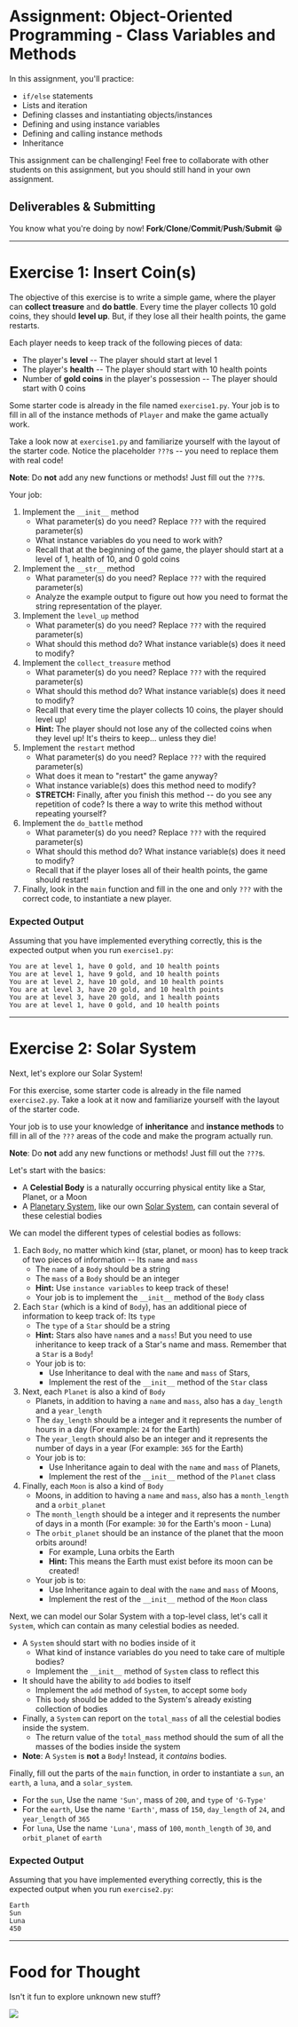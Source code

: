 # Assignment: Object-Oriented Programming - Class Variables and Methods

In this assignment, you'll practice:

* `if/else` statements
* Lists and iteration
* Defining classes and instantiating objects/instances
* Defining and using instance variables
* Defining and calling instance methods
* Inheritance

This assignment can be challenging! Feel free to collaborate with other students on this assignment, but you should still hand in your own assignment.

## Deliverables & Submitting

You know what you're doing by now! **Fork**/**Clone**/**Commit**/**Push**/**Submit** :grin:

---

# Exercise 1: Insert Coin(s)

The objective of this exercise is to write a simple game, where the player can **collect treasure** and **do battle**. Every time the player collects 10 gold coins, they should **level up**. But, if they lose all their health points, the game restarts.

Each player needs to keep track of the following pieces of data:

* The player's **level** -- The player should start at level 1
* The player's **health** -- The player should start with 10 health points
* Number of **gold coins** in the player's possession -- The player should start with 0 coins

Some starter code is already in the file named `exercise1.py`. Your job is to fill in all of the instance methods of `Player` and make the game actually work.

Take a look now at `exercise1.py` and familiarize yourself with the layout of the starter code. Notice the placeholder `???`s -- you need to replace them with real code! 

**Note**: Do **not** add any new functions or methods! Just fill out the `???`s.

Your job: 

1. Implement the `__init__` method
   * What parameter(s) do you need? Replace `???` with the required parameter(s)
   * What instance variables do you need to work with?
   * Recall that at the beginning of the game, the player should start at a level of 1, health of 10, and 0 gold coins
1. Implement the `__str__` method
   * What parameter(s) do you need? Replace `???` with the required parameter(s)
   * Analyze the example output to figure out how you need to format the string representation of the player.
1. Implement the `level_up` method
   * What parameter(s) do you need? Replace `???` with the required parameter(s)
   * What should this method do? What instance variable(s) does it need to modify?
1. Implement the `collect_treasure` method
   * What parameter(s) do you need? Replace `???` with the required parameter(s)
   * What should this method do? What instance variable(s) does it need to modify?
   * Recall that every time the player collects 10 coins, the player should level up!
   * **Hint:** The player should not lose any of the collected coins when they level up! It's theirs to keep... unless they die!
1. Implement the `restart` method
   * What parameter(s) do you need? Replace `???` with the required parameter(s)
   * What does it mean to "restart" the game anyway?
   * What instance variable(s) does this method need to modify?
   * **STRETCH:** Finally, after you finish this method -- do you see any repetition of code? Is there a way to write this method without repeating yourself?
1. Implement the `do_battle` method
   * What parameter(s) do you need? Replace `???` with the required parameter(s)
   * What should this method do? What instance variable(s) does it need to modify?
   * Recall that if the player loses all of their health points, the game should restart!
1. Finally, look in the `main` function and fill in the one and only `???` with the correct code, to instantiate a new player.

### Expected Output

Assuming that you have implemented everything correctly, this is the expected output when you run `exercise1.py`:

```
You are at level 1, have 0 gold, and 10 health points
You are at level 1, have 9 gold, and 10 health points
You are at level 2, have 10 gold, and 10 health points
You are at level 3, have 20 gold, and 10 health points
You are at level 3, have 20 gold, and 1 health points
You are at level 1, have 0 gold, and 10 health points
```

---

# Exercise 2: Solar System

Next, let's explore our Solar System!

For this exercise, some starter code is already in the file named `exercise2.py`. Take a look at it now and familiarize yourself with the layout of the starter code.

Your job is to use your knowledge of **inheritance** and **instance methods** to fill in all of the `???` areas of the code and make the program actually run.

**Note**: Do **not** add any new functions or methods! Just fill out the `???`s.

Let's start with the basics:

* A **Celestial Body** is a naturally occurring physical entity like a Star, Planet, or a Moon
* A [Planetary System](https://en.wikipedia.org/wiki/Planetary_system), like our own [Solar System](https://en.wikipedia.org/wiki/Solar_System), can contain several of these celestial bodies

We can model the different types of celestial bodies as follows:

1. Each `Body`, no matter which kind (star, planet, or moon) has to keep track of two pieces of information -- Its `name` and `mass`
   * The `name` of a `Body` should be a string
   * The `mass` of a `Body` should be an integer
   * **Hint:** Use `instance variables` to keep track of these!
   * Your job is to implement the `__init__` method of the `Body` class
1. Each `Star` (which is a kind of `Body`), has an additional piece of information to keep track of: Its `type`
   * The `type` of a `Star` should be a string
   * **Hint:** Stars also have `name`s and a `mass`! But you need to use inheritance to keep track of a Star's name and mass. Remember that a `Star` is a `Body`!
   * Your job is to:
      * Use Inheritance to deal with the `name` and `mass` of Stars,
      * Implement the rest of the `__init__` method of the `Star` class
1. Next, each `Planet` is also a kind of `Body`
   * Planets, in addition to having a `name` and `mass`, also has a `day_length` and a `year_length`
   * The `day_length` should be a integer and it represents the number of hours in a day (For example: `24` for the Earth)
   * The `year_length` should also be an integer and it represents the number of days in a year (For example: `365` for the Earth)
   * Your job is to:
      * Use Inheritance again to deal with the `name` and `mass` of Planets,
      * Implement the rest of the `__init__` method of the `Planet` class
1. Finally, each `Moon` is also a kind of `Body`
   * Moons, in addition to having a `name` and `mass`, also has a `month_length` and a `orbit_planet`
   * The `month_length` should be a integer and it represents the number of days in a month (For example: `30` for the Earth's moon - Luna)
   * The `orbit_planet` should be an instance of the planet that the moon orbits around!
      * For example, Luna orbits the Earth
      * **Hint:** This means the Earth must exist before its moon can be created!
   * Your job is to:
      * Use Inheritance again to deal with the `name` and `mass` of Moons,
      * Implement the rest of the `__init__` method of the `Moon` class

Next, we can model our Solar System with a top-level class, let's call it `System`, which can contain as many celestial bodies as needed.

* A `System` should start with no bodies inside of it
   * What kind of instance variables do you need to take care of multiple bodies?
   * Implement the `__init__` method of `System` class to reflect this
* It should have the ability to `add` bodies to itself
   * Implement the `add` method of `System`, to accept some `body`
   * This `body` should be added to the System's already existing collection of bodies
* Finally, a `System` can report on the `total_mass` of all the celestial bodies inside the system.
   * The return value of the `total_mass` method should the sum of all the masses of the bodies inside the system
* **Note**: A `System` is **not** a `Body`! Instead, it *contains* bodies.

Finally, fill out the parts of the `main` function, in order to instantiate a `sun`, an `earth`, a `luna`, and a `solar_system`. 

* For the `sun`, Use the name `'Sun'`, mass of `200`, and `type` of `'G-Type'`
* For the `earth`, Use the name `'Earth'`, mass of `150`, `day_length` of `24`, and `year_length` of `365`
* For `luna`, Use the name `'Luna'`, mass of `100`, `month_length` of `30`, and `orbit_planet` of `earth`

### Expected Output

Assuming that you have implemented everything correctly, this is the expected output when you run `exercise2.py`:

```
Earth
Sun
Luna
450
```

---

# Food for Thought

Isn't it fun to explore unknown new stuff?

![](https://media.giphy.com/media/26zyYdiV4pdZZUWEU/source.gif)
